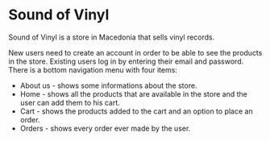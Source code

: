 # Sound of Vinyl
Sound of Vinyl is a store in Macedonia that sells vinyl records. 

New users need to create an account in order to be able to see the products in the store. Existing users log in by entering their email and password. 
There is a bottom navigation menu with four items:
- About us - shows some informations about the store.
- Home - shows all the products that are available in the store and the user can add them to his cart.
- Cart - shows the products added to the cart and an option to place an order.
- Orders - shows every order ever made by the user.
